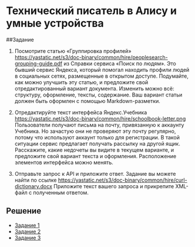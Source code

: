 # Технический писатель в Алису и умные устройства

##Задание

1. Посмотрите статью «Группировка профилей» https://yastatic.net/s3/doc-binary/common/hire/peoplesearch-grouping-guide.pdf из Справки сервиса «Поиск по людям». Это бывший сервис Яндекса, который помогал находить профили людей в социальных сетях, размещенные в открытом доступе.
Подумайте, как можно улучшить эту статью, и предложите свой отредактированный вариант документа. Изменить можно всё: структуру, оформление, тексты, содержание. Ваш вариант статьи должен быть оформлен с помощью Markdown-разметки.

2. Отредактируйте текст интерфейса Яндекс.Учебника https://yastatic.net/s3/doc-binary/common/hire/schoolbook-letter.png
Пользователи получают письма на почту, привязанную к аккаунту Учебника. Но зачастую они не проверяют эту почту регулярно, потому что используют аккаунт только для регистрации. В такой ситуации сервис предлагает получать рассылку на другой ящик.
Расскажите, какие недочеты вы видите в текущем варианте, и предложите свой вариант текста и оформления. Расположение элементов интерфейса можно менять.

3. Отправьте запрос к API и приложите ответ. Задание вы можете найти по ссылке https://yastatic.net/s3/doc-binary/common/hire/curl-dictionary.docx
Приложите текст вашего запроса и прикрепите XML-файл с полученным ответом.

## Решение

- [Задание 1](https://github.com/AlinARinAtovNa/Technical-Writer-at-Alice/blob/main/1.Grouping%20profiles/Grouping%20profiles.md)
- [Задание 2](https://github.com/AlinARinAtovNa/Technical-Writer-at-Alice/blob/main/2.Edit%20interface%20text/description.md)
- [Задание 3](https://github.com/AlinARinAtovNa/Technical-Writer-at-Alice/tree/main/3.API)
